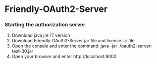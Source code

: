 # Friendly-OAuth2-Server
### Starting the authorization server
1. Download java jre 17 version
2. Download Friendly-OAuth2-Server jar file and license.lic file
3. Open the console and enter the command: java -jar ./oauth2-server-test-30.jar
4. Open your browser and enter http://localhost:9000